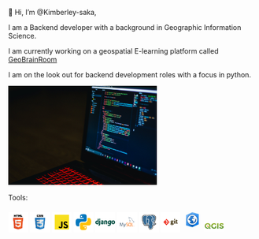 👋 Hi, I’m @Kimberley-saka,

I am a Backend developer with a background in Geographic Information Science.

I am currently working on a geospatial E-learning platform called <a href="https://github.com/Kimberley-saka/geobrainroom">GeoBrainRoom </a>

I am on the look out for backend development roles with a focus in python.


<img src="pixels.jpg" height=60% width=60%>



Tools:

<img src="html.svg" height=8% width=8%> <img src="css.svg" height=8% width=8%>
<img src="javascript.svg" height=8% width=8%>
<img src="python.svg" height=8% width=8%>
<img src="django.svg" height=8% width=8%>
<img src="mysql.svg" height=8% width=8%>
<img src="postgresql.svg" height=8% width=8%>
<img src="git.svg" height=8% width=8%>
<img src="arcgispro.jpeg" height=8% width=8%>
<img src="qgis.jpeg" height=8% width=8%>


 

